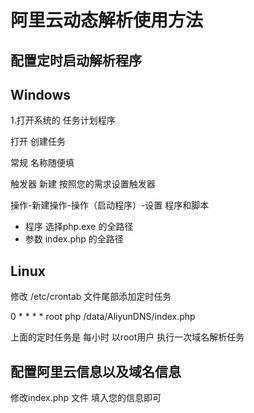 # 阿里云动态解析使用方法

## 配置定时启动解析程序

## Windows

1.打开系统的 任务计划程序

打开 创建任务

常规  名称随便填

触发器  新建 按照您的需求设置触发器

操作-新建操作-操作（启动程序）-设置 程序和脚本

- 程序  选择php.exe 的全路径
- 参数  index.php 的全路径

## Linux


修改 /etc/crontab 文件尾部添加定时任务


0 * * * * root php /data/AliyunDNS/index.php


上面的定时任务是 每小时 以root用户 执行一次域名解析任务



## 配置阿里云信息以及域名信息

修改index.php 文件 填入您的信息即可
